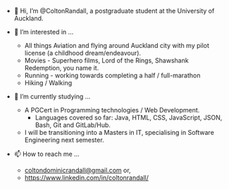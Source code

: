 - 👋 Hi, I’m @ColtonRandall, a postgraduate student at the University of Auckland.

- 👀 I’m interested in ... 
    - All things Aviation and flying around Auckland city with my pilot license (a childhood dream/endeavour). 
    - Movies - Superhero films, Lord of the Rings, Shawshank Redemption, you name it. 
    - Running - working towards completing a half / full-marathon
    - Hiking / Walking 
    
- 🌱 I’m currently studying ... 
    - A PGCert in Programming technologies / Web Development. 
        - Languages covered so far: Java, HTML, CSS, JavaScript, JSON, Bash, Git and GitLab/Hub. 
     - I will be transitioning into a Masters in IT, specialising in Software Engineering next semester. 
     
- 📫 How to reach me ... 
    - coltondominicrandall@gmail.com or,
    - https://www.linkedin.com/in/coltonrandall/

<!---
ColtonRandall/ColtonRandall is a ✨ special ✨ repository because its `README.md` (this file) appears on your GitHub profile.
You can click the Preview link to take a look at your changes.
--->
